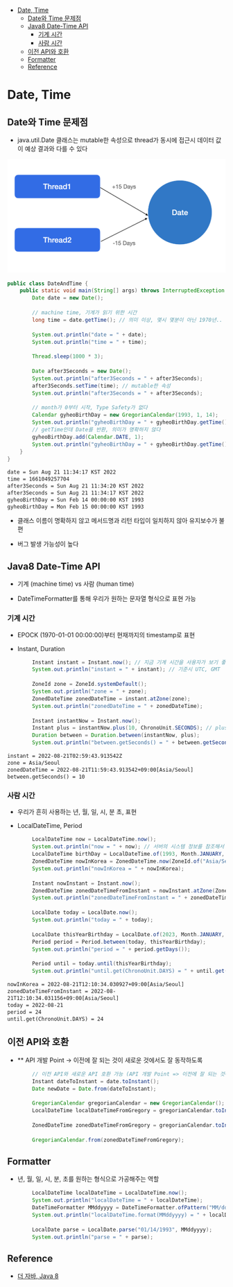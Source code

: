 - [Date, Time](#date-time)
  - [Date와 Time 문제점](#date와-time-문제점)
  - [Java8 Date-Time API](#java8-date-time-api)
    - [기계 시간](#기계-시간)
    - [사람 시간](#사람-시간)
  - [이전 API와 호환](#이전-api와-호환)
  - [Formatter](#formatter)
  - [Reference](#reference)

# Date, Time

## Date와 Time 문제점

- java.util.Date 클래스는 mutable한 속성으로 thread가 동시에 접근시 데이터 값이 예상 결과와 다를 수 있다

![mutable](assets/mutable.png)

```java
public class DateAndTime {
    public static void main(String[] args) throws InterruptedException {
        Date date = new Date();

        // machine time, 기계가 읽기 위한 시간
        long time = date.getTime(); // 의미 이상, 몇시 몇분이 아닌 1970년..

        System.out.println("date = " + date);
        System.out.println("time = " + time);

        Thread.sleep(1000 * 3);

        Date after3Seconds = new Date();
        System.out.println("after3Seconds = " + after3Seconds);
        after3Seconds.setTime(time); // mutable한 속성
        System.out.println("after3Seconds = " + after3Seconds);

        // month가 0부터 시작, Type Safety가 없다
        Calendar gyheoBirthDay = new GregorianCalendar(1993, 1, 14);
        System.out.println("gyheoBirthDay = " + gyheoBirthDay.getTime());
        // getTime인데 Date를 반환, 의미가 명확하지 않다
        gyheoBirthDay.add(Calendar.DATE, 1);
        System.out.println("gyheoBirthDay = " + gyheoBirthDay.getTime());
    }
}
```

```shell
date = Sun Aug 21 11:34:17 KST 2022
time = 1661049257704
after3Seconds = Sun Aug 21 11:34:20 KST 2022
after3Seconds = Sun Aug 21 11:34:17 KST 2022
gyheoBirthDay = Sun Feb 14 00:00:00 KST 1993
gyheoBirthDay = Mon Feb 15 00:00:00 KST 1993
```

- 클래스 이름이 명확하지 않고 메서드명과 리턴 타입이 일치하지 않아 유지보수가 불편

- 버그 발생 가능성이 높다

## Java8 Date-Time API

- 기계 (machine time) vs 사람 (human time)

- DateTimeFormatter를 통해 우리가 원하는 문자열 형식으로 표현 가능

### 기계 시간

- EPOCK (1970-01-01 00:00:00)부터 현재까지의 timestamp로 표현

- Instant, Duration

```java
        Instant instant = Instant.now(); // 지금 기계 시간을 사용자가 보기 좋게 출력
        System.out.println("instant = " + instant); // 기준시 UTC, GMT

        ZoneId zone = ZoneId.systemDefault();
        System.out.println("zone = " + zone);
        ZonedDateTime zonedDateTime = instant.atZone(zone);
        System.out.println("zonedDateTime = " + zonedDateTime);

        Instant instantNow = Instant.now();
        Instant plus = instantNow.plus(10, ChronoUnit.SECONDS); // plus라는 새로운 객체를 만들어낸다 (imnmutable)
        Duration between = Duration.between(instantNow, plus);
        System.out.println("between.getSeconds() = " + between.getSeconds());
```

```shell
instant = 2022-08-21T02:59:43.913542Z
zone = Asia/Seoul
zonedDateTime = 2022-08-21T11:59:43.913542+09:00[Asia/Seoul]
between.getSeconds() = 10
```

### 사람 시간

- 우리가 흔히 사용하는 년, 월, 일, 시, 분 초, 표현

- LocalDateTime, Period

```java
        LocalDateTime now = LocalDateTime.now();
        System.out.println("now = " + now); // 서버의 시스템 정보를 참조해서 그 시간대로 사용
        LocalDateTime birthDay = LocalDateTime.of(1993, Month.JANUARY, 14, 0, 0, 0);
        ZonedDateTime nowInKorea = ZonedDateTime.now(ZoneId.of("Asia/Seoul"));
        System.out.println("nowInKorea = " + nowInKorea);

        Instant nowInstant = Instant.now();
        ZonedDateTime zonedDateTimeFromInstant = nowInstant.atZone(ZoneId.of("Asia/Seoul"));
        System.out.println("zonedDateTimeFromInstant = " + zonedDateTimeFromInstant);

        LocalDate today = LocalDate.now();
        System.out.println("today = " + today);

        LocalDate thisYearBirthday = LocalDate.of(2023, Month.JANUARY, 14);
        Period period = Period.between(today, thisYearBirthday);
        System.out.println("period = " + period.getDays());

        Period until = today.until(thisYearBirthday);
        System.out.println("until.get(ChronoUnit.DAYS) = " + until.get(ChronoUnit.DAYS));
```

```shell
nowInKorea = 2022-08-21T12:10:34.030927+09:00[Asia/Seoul]
zonedDateTimeFromInstant = 2022-08-21T12:10:34.031156+09:00[Asia/Seoul]
today = 2022-08-21
period = 24
until.get(ChronoUnit.DAYS) = 24
```

## 이전 API와 호환

- ** API 개발 Point → 이전에 잘 되는 것이 새로운 것에서도 잘 동작하도록

```java
        // 이전 API와 새로운 API 호환 가능 (API 개발 Point => 이전에 잘 되는 것이 새로운 것에서도 잘 동작하도록)
        Instant dateToInstant = date.toInstant();
        Date newDate = Date.from(dateToInstant);

        GregorianCalendar gregorianCalendar = new GregorianCalendar();
        LocalDateTime localDateTimeFromGregory = gregorianCalendar.toInstant().atZone(ZoneId.systemDefault()).toLocalDateTime();

        ZonedDateTime zonedDateTimeFromGregory = gregorianCalendar.toInstant().atZone(ZoneId.systemDefault());

        GregorianCalendar.from(zonedDateTimeFromGregory);
```

## Formatter

- 년, 월, 일, 시, 분, 초를 원하는 형식으로 가공해주는 역할

```java
        LocalDateTime localDateTime = LocalDateTime.now();
        System.out.println("localDateTime = " + localDateTime);
        DateTimeFormatter MMddyyyy = DateTimeFormatter.ofPattern("MM/dd/yyyy");
        System.out.println("localDateTime.format(MMddyyyy) = " + localDateTime.format(MMddyyyy));

        LocalDate parse = LocalDate.parse("01/14/1993", MMddyyyy);
        System.out.println("parse = " + parse);
```

## Reference

- [더 자바, Java 8](https://www.inflearn.com/course/the-java-java8/dashboard)